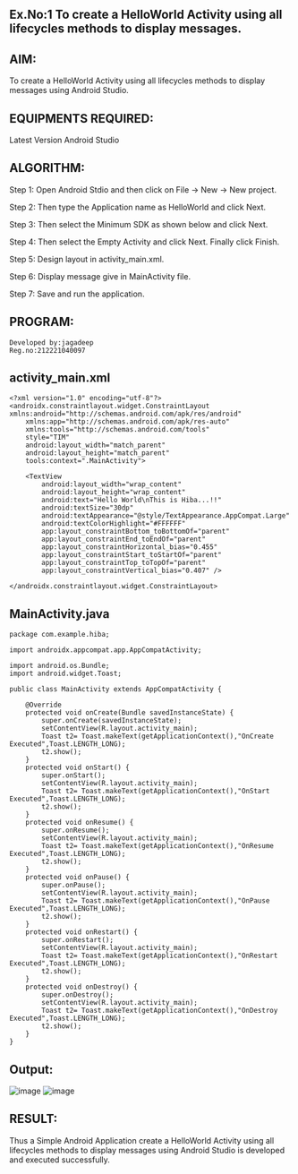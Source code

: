 ## Ex.No:1 To create a HelloWorld Activity using all lifecycles methods to display messages.
## AIM:
To create a HelloWorld Activity using all lifecycles methods to display messages using Android Studio.

## EQUIPMENTS REQUIRED:
Latest Version Android Studio

## ALGORITHM:
Step 1: Open Android Stdio and then click on File -> New -> New project.

Step 2: Then type the Application name as HelloWorld and click Next.

Step 3: Then select the Minimum SDK as shown below and click Next.

Step 4: Then select the Empty Activity and click Next. Finally click Finish.

Step 5: Design layout in activity_main.xml.

Step 6: Display message give in MainActivity file.

Step 7: Save and run the application.

## PROGRAM:
```
Developed by:jagadeep
Reg.no:212221040097
```
## activity_main.xml
```
<?xml version="1.0" encoding="utf-8"?>
<androidx.constraintlayout.widget.ConstraintLayout xmlns:android="http://schemas.android.com/apk/res/android"
    xmlns:app="http://schemas.android.com/apk/res-auto"
    xmlns:tools="http://schemas.android.com/tools"
    style="TIM"
    android:layout_width="match_parent"
    android:layout_height="match_parent"
    tools:context=".MainActivity">

    <TextView
        android:layout_width="wrap_content"
        android:layout_height="wrap_content"
        android:text="Hello World\nThis is Hiba...!!"
        android:textSize="30dp"
        android:textAppearance="@style/TextAppearance.AppCompat.Large"
        android:textColorHighlight="#FFFFFF"
        app:layout_constraintBottom_toBottomOf="parent"
        app:layout_constraintEnd_toEndOf="parent"
        app:layout_constraintHorizontal_bias="0.455"
        app:layout_constraintStart_toStartOf="parent"
        app:layout_constraintTop_toTopOf="parent"
        app:layout_constraintVertical_bias="0.407" />

</androidx.constraintlayout.widget.ConstraintLayout>
```
## MainActivity.java
```
package com.example.hiba;

import androidx.appcompat.app.AppCompatActivity;

import android.os.Bundle;
import android.widget.Toast;

public class MainActivity extends AppCompatActivity {

    @Override
    protected void onCreate(Bundle savedInstanceState) {
        super.onCreate(savedInstanceState);
        setContentView(R.layout.activity_main);
        Toast t2= Toast.makeText(getApplicationContext(),"OnCreate Executed",Toast.LENGTH_LONG);
        t2.show();
    }
    protected void onStart() {
        super.onStart();
        setContentView(R.layout.activity_main);
        Toast t2= Toast.makeText(getApplicationContext(),"OnStart Executed",Toast.LENGTH_LONG);
        t2.show();
    }
    protected void onResume() {
        super.onResume();
        setContentView(R.layout.activity_main);
        Toast t2= Toast.makeText(getApplicationContext(),"OnResume Executed",Toast.LENGTH_LONG);
        t2.show();
    }
    protected void onPause() {
        super.onPause();
        setContentView(R.layout.activity_main);
        Toast t2= Toast.makeText(getApplicationContext(),"OnPause Executed",Toast.LENGTH_LONG);
        t2.show();
    }
    protected void onRestart() {
        super.onRestart();
        setContentView(R.layout.activity_main);
        Toast t2= Toast.makeText(getApplicationContext(),"OnRestart Executed",Toast.LENGTH_LONG);
        t2.show();
    }
    protected void onDestroy() {
        super.onDestroy();
        setContentView(R.layout.activity_main);
        Toast t2= Toast.makeText(getApplicationContext(),"OnDestroy Executed",Toast.LENGTH_LONG);
        t2.show();
    }
}
```
## Output:
![image](https://github.com/JaganSivakumaran/Experiment-1/assets/134905062/1c47447a-9a70-4e51-9099-8c3e959515a5)
![image](https://github.com/JaganSivakumaran/Experiment-1/assets/134905062/6abd7bc5-7965-4920-afb7-bdd9a8619542)


## RESULT:
Thus a Simple Android Application create a HelloWorld Activity using all lifecycles methods to display messages using Android Studio is developed and executed successfully.
